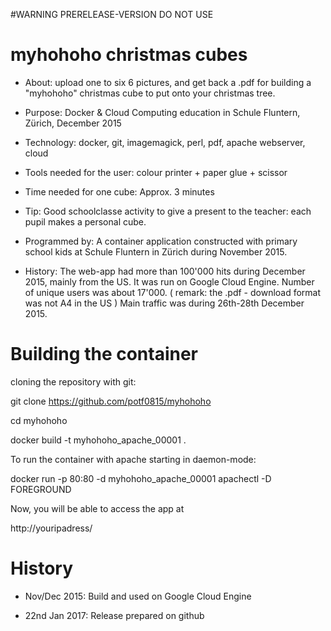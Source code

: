 #WARNING PRERELEASE-VERSION DO NOT USE

# myhohoho christmas cubes

- About:
upload one to six 6 pictures, and get back a .pdf for building a "myhohoho" christmas cube to put onto your christmas tree.

- Purpose:
Docker & Cloud Computing education in Schule Fluntern, Zürich, December 2015

- Technology:
docker, git, imagemagick, perl, pdf, apache webserver, cloud

- Tools needed for the user:
colour printer + paper glue + scissor

- Time needed for one cube:
Approx. 3 minutes

- Tip:
Good schoolclasse activity to give a present to the teacher: each pupil makes a personal cube.

- Programmed by:
A container application constructed with primary school kids at Schule Fluntern in Zürich during November 2015.

- History:
The web-app had more than 100'000 hits during December 2015, mainly from the US. It was run on Google Cloud Engine.
Number of unique users was about 17'000.
( remark: the .pdf - download format was not A4 in the US )
Main traffic was during 26th-28th December 2015.

# Building the container

cloning the repository with git:

git clone https://github.com/potf0815/myhohoho

cd myhohoho

docker build -t myhohoho_apache_00001 .

To run the container with apache starting in daemon-mode:

docker run -p 80:80 -d myhohoho_apache_00001 apachectl -D FOREGROUND

Now, you will be able to access the app at

http://youripadress/

# History
- Nov/Dec 2015:
Build and used on Google Cloud Engine

- 22nd Jan 2017:
Release prepared on github


 
